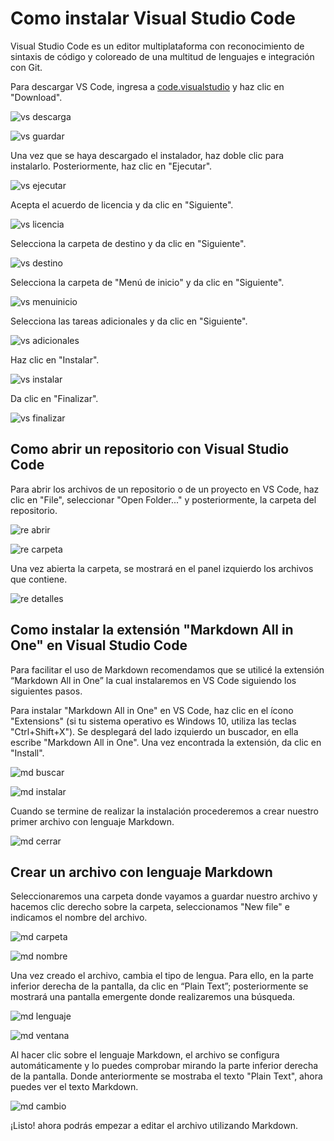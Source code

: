 # Como instalar Visual Studio Code

Visual Studio Code es un editor multiplataforma con reconocimiento de sintaxis de código y coloreado de una multitud de lenguajes e integración con Git.

Para descargar VS Code, ingresa a [code.visualstudio](https://code.visualstudio.com) y haz clic en "Download".

![vs descarga](./img/vs_descarga.png)

![vs guardar](./img/vs_guardar.png)

Una vez que se haya descargado el instalador, haz doble clic para instalarlo. Posteriormente, haz clic en "Ejecutar".

![vs ejecutar](./img/vs_ejecutar.png)

Acepta el acuerdo de licencia y da clic en "Siguiente".

![vs licencia](./img/vs_licencia.png)

Selecciona la carpeta de destino y da clic en "Siguiente".

![vs destino](./img/vs_destino.png)

Selecciona la carpeta de "Menú de inicio" y da clic en "Siguiente".

![vs menuinicio](./img/vs_menuinicio.png)

Selecciona las tareas adicionales y da clic en "Siguiente".

![vs adicionales](./img/vs_adicionales.png)

Haz clic en "Instalar".

![vs instalar](./img/vs_instalar.png)

Da clic en "Finalizar".

![vs finalizar](./img/vs_finalizar.png)

## Como abrir un repositorio con Visual Studio Code

Para abrir los archivos de un repositorio o de un proyecto en VS Code, haz clic en "File", seleccionar "Open Folder..." y posteriormente, la carpeta del repositorio. 

![re abrir](./img/re_abrir.png)

![re carpeta](./img/re_carpeta.png)

Una vez abierta la carpeta, se mostrará en el panel izquierdo los archivos que contiene.

![re detalles](./img/re_detalles.png)

## Como instalar la extensión "Markdown All in One" en Visual Studio Code

Para facilitar el uso de Markdown recomendamos que se utilicé la extensión “Markdown All in One” la cual instalaremos en VS Code siguiendo los siguientes pasos.

Para instalar "Markdown All in One" en VS Code, haz clic en el ícono "Extensions" (si tu sistema operativo es Windows 10, utiliza las teclas "Ctrl+Shift+X"). Se desplegará del lado izquierdo un buscador, en ella escribe "Markdown All in One". Una vez encontrada la extensión, da clic en "Install".

![md buscar](./img/md_buscar.png)

![md instalar](./img/md_instalar.png)

Cuando se termine de realizar la instalación procederemos a crear nuestro primer archivo con lenguaje Markdown.

![md cerrar](./img/md_cerrar.png)

## Crear un archivo con lenguaje Markdown

Seleccionaremos una carpeta donde vayamos a guardar nuestro archivo y hacemos clic derecho sobre la carpeta, seleccionamos "New file" e indicamos el nombre del archivo. 

![md carpeta](./img/md_carpeta.png)

![md nombre](./img/md_nombre.png)

Una vez creado el archivo, cambia el tipo de lengua. Para ello, en la parte inferior derecha de la pantalla, da clic en “Plain Text”; posteriormente se mostrará una pantalla emergente donde realizaremos una búsqueda. 

![md lenguaje](./img/md_lenguaje.png)

![md ventana](./img/md_ventana.png)

Al hacer clic sobre el lenguaje Markdown, el archivo se configura automáticamente y lo puedes comprobar mirando la parte inferior derecha de la pantalla. Donde anteriormente se mostraba el texto "Plain Text", ahora puedes ver el texto Markdown.

![md cambio](./img/md_cambio.png)

¡Listo! ahora podrás empezar a editar el archivo utilizando Markdown.